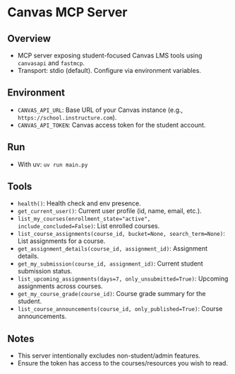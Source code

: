 # Canvas MCP Server

## Overview

-   MCP server exposing student-focused Canvas LMS tools using `canvasapi` and `fastmcp`.
-   Transport: stdio (default). Configure via environment variables.

## Environment

-   `CANVAS_API_URL`: Base URL of your Canvas instance (e.g., `https://school.instructure.com`).
-   `CANVAS_API_TOKEN`: Canvas access token for the student account.

## Run

-   With uv: `uv run main.py`

## Tools

-   `health()`: Health check and env presence.
-   `get_current_user()`: Current user profile (id, name, email, etc.).
-   `list_my_courses(enrollment_state="active", include_concluded=False)`: List enrolled courses.
-   `list_course_assignments(course_id, bucket=None, search_term=None)`: List assignments for a course.
-   `get_assignment_details(course_id, assignment_id)`: Assignment details.
-   `get_my_submission(course_id, assignment_id)`: Current student submission status.
-   `list_upcoming_assignments(days=7, only_unsubmitted=True)`: Upcoming assignments across courses.
-   `get_my_course_grade(course_id)`: Course grade summary for the student.
-   `list_course_announcements(course_id, only_published=True)`: Course announcements.

## Notes

-   This server intentionally excludes non-student/admin features.
-   Ensure the token has access to the courses/resources you wish to read.
